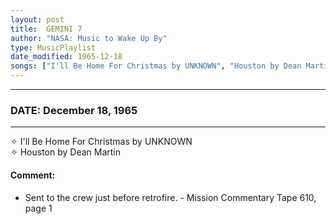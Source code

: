 ```yaml
---
layout: post
title:  GEMINI 7
author: "NASA: Music to Wake Up By"
type: MusicPlaylist
date_modified: 1965-12-18
songs: ["I'll Be Home For Christmas by UNKNOWN", "Houston by Dean Martin"]
---
```


----
### DATE: December 18, 1965
----
✧ I'll Be Home For Christmas by UNKNOWN  &nbsp;<br />
✧ Houston by Dean Martin

#### Comment:
* Sent to the crew just before retrofire. - Mission Commentary Tape 610, page 1




<br/>
<center>
	<a target="_blank"
	   href="https://twitter.com/intent/tweet?hashtags=Space,NASA,Playlist,NASAWakeupCalls,SpaceProgram&text={{ page.author}}, '{{ page.songs.first }}' {{ page.title }}, {{ page.date | date: '%B %d, %Y' }}. {{ site.url }}{{ page.url }}&via=nasawakeupcalls"><i class="fab fa-twitter" alt="Tweet this page" style="font-size: 1.3em;"></i></a>
	&nbsp; 	<i class="fas fa-user-astronaut" style="font-size: 1.5em;"></i> &nbsp;
    <a type="amzn" search="'I'll Be Home For Christmas by UNKNOWN' or 'Houston by Dean Martin'" category="popular music">
    <i class="fab fa-amazon" style="font-size: 1.3em;"></i></a>
</center>
